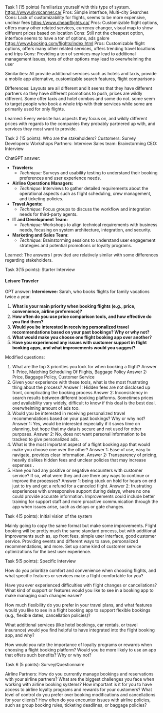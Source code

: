 Task 1 (15 points) Familiarize yourself with this type of system.
https://www.skyscanner.ca/
Pros: Simple interface, Multi-city Searches
Cons: Lack of customizability for flights, seems to be more expensive, unclear fees
https://www.cheapflights.ca/
Pros: Customizable flight options, offers many other related services, currency changer, visual map to show different prices based on location
Cons:  Still not the cheapest option, interface seems to have a ton of options, ads galore
https://www.booking.com/flights/index.html
Pros: Customizable flight options, offers many other related services, offers trending travel locations and trips
Cons: Providing a ton of services may lead to additional management issues, tons of other options may lead to overwhelming the user

Similarities: 
All provide additional services such as hotels and taxis, provide a mobile app alternative, customizable search features, flight comparisons 

Differences: 
Layouts are all different and it seems that they have different partners so they have different promotions to push, prices are wildly different. Some offer taxis and hotel combos and some do not. some seem to target people who book a whole trip with their services while some are primarily used for only flights.

Learned: Every website has aspects they focus on, and wildly different prices with regards to the companies they probably partnered up with, and services they most want to provide.


Task 2 (15 points): Who are the stakeholders?
Customers: Survey
Developers: Workshops
Partners: Interview
Sales team: Brainstorming
CEO: Interview

ChatGPT answer:
- **Travelers:**
    - _Technique:_ Surveys and usability testing to understand their booking preferences and user experience needs.
- **Airline Operations Managers:**
    - _Technique:_ Interviews to gather detailed requirements about the operational aspects such as flight scheduling, crew management, and ticketing policies.
- **Travel Agents:**
    - _Technique:_ Focus groups to discuss the workflow and integration needs for third-party agents.
- **IT and Development Team:**
    - _Technique:_ Workshops to align technical requirements with business needs, focusing on system architecture, integration, and security.
- **Marketing and Sales Team:**
    - _Technique:_ Brainstorming sessions to understand user engagement strategies and potential promotions or loyalty programs.

Learned:
The answers I provided are relatively similar with some differences regarding stakeholders.

Task 3(15 points): Starter Interview
#### Leisure Traveler

GPT answer:
**Interviewee:** Sarah, who books flights for family vacations twice a year.

1. **What is your main priority when booking flights (e.g., price, convenience, airline preference)?**
2. **How often do you use price comparison tools, and how effective do you find them?**
3. **Would you be interested in receiving personalized travel recommendations based on your past bookings? Why or why not?**
4. **What would make you choose one flight booking app over another?**
5. **Have you experienced any issues with customer support in flight booking apps, and what improvements would you suggest?**

Modified questions:
1. What are the top 3 priorities you look for when booking a flight?
   Answer 1: Price, Matching Scheduling Of Flights, Baggage Policy
   Answer 2: Price, Baggage Policy, Customer Service
2. Given your experience with these tools, what is the most frustrating thing about the process?
   Answer 1: Hidden fees are not disclosed up front, complicating the booking process
   Answer 2: Inconsistency in search results between different booking platforms. Sometimes prices and availability vary widely, difficult to know if this deal is the best deal. overwhelming amount of ads too.
3. Would you be interested in receiving personalized travel recommendations based on your past bookings? Why or why not?
   Answer 1: Yes, would be interested especially if it saves time on planning, but hope that my data is secure and not used for other purposes.
   Answer 2: No, does not want personal information to be tracked to give personalized ads.
4. What is the most important aspect of a flight booking app that would make you choose one over the other?
   Answer 1: Ease of use, easy to navigate, provides clear information.
   Answer 2: Transparency of pricing, heavily dislikes hidden fees and unclear policies that may increase expenses .
5. Have you had any positive or negative encounters with customer service? If so, what were they and are there any ways to continue or improve the processes?
   Answer 1: being stuck on hold for hours on end just to try and get a refund for a canceled flight.
   Answer 2: frustrating experiences with unresponsive support during delays, where no one could provide accurate information. Improvements could include better training for support staff and more proactive communication through the app when issues arise, such as delays or gate changes.

Task 4(5 points): Initial vision of the system

Mainly going to copy the same format but make some improvements.
Flight booking will be pretty much the same standard process, but with additional improvements such as, up front fees, simple user interface, good customer service.
Providing events and different ways to save, personalized recommendations, and more.
Set up some kind of customer service optimizations for the best user experience.

Task 5(5 points): Specific Interview

How do you prioritize comfort and convenience when choosing flights, and what specific features or services make a flight comfortable for you?

Have you ever experienced difficulties with flight changes or cancellations? What kind of support or features would you like to see in a booking app to make managing such changes easier?

How much flexibility do you prefer in your travel plans, and what features would you like to see in a flight booking app to support flexible bookings (e.g., flexible dates, cancellation policies)?

What additional services (like hotel bookings, car rentals, or travel insurance) would you find helpful to have integrated into the flight booking app, and why?

How would you rate the importance of loyalty programs or rewards when choosing a flight booking platform? Would you be more likely to use an app that offers such benefits? Why or why not?

Task 6 (5 points): Survey/Questionnaire

Airline Partners:
How do you currently manage bookings and reservations with your airline partners?
What are the biggest challenges you face when working with airline booking systems?
How important is it for you to have access to airline loyalty programs and rewards for your customers?
What level of control do you prefer over booking modifications and cancellations for your clients?
How often do you encounter issues with airline policies, such as group booking rules, ticketing deadlines, or baggage policies?


